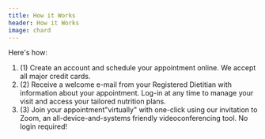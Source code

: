 ```yaml
---
title: How it Works
header: How it Works
image: chard
---
```


Here's how:

<ol>
<li>(1) Create an account and schedule your appointment online. We accept all major credit cards. </li>
<li>(2) Receive a welcome e-mail from your Registered Dietitian with information about your appointment. Log-in at any time to manage your visit and access your tailored nutrition plans.</li>
<li>(3) Join your appointment"virtually" with one-click using our invitation to Zoom, an all-device-and-systems friendly videoconferencing tool. No login required!</li>
</ol>



